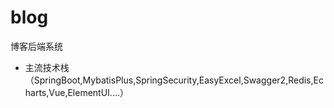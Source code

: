 # blog
博客后端系统
* 主流技术栈（SpringBoot,MybatisPlus,SpringSecurity,EasyExcel,Swagger2,Redis,Echarts,Vue,ElementUI....）
